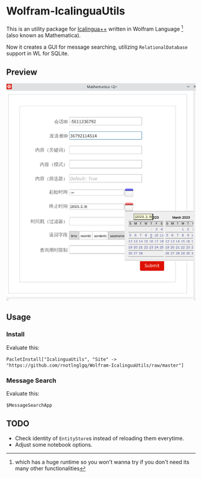 # Wolfram-IcalinguaUtils

This is an utility package for [Icalingua++](https://github.com/Icalingua-plus-plus/Icalingua-plus-plus) written in Wolfram Language [^1] (also known as Mathematica).

Now it creates a GUI for message searching, utilizing  `RelationalDatabase` support in WL for SQLite.

[^1]: which has a huge runtime so you won't wanna try if you don't need its many other functionalities

## Preview

![FormPage](./Preview.png)

## Usage

### Install

Evaluate this:

```
PacletInstall["IcalinguaUtils", "Site" -> "https://github.com/rnotlnglgq/Wolfram-IcalinguaUtils/raw/master"]
```

### Message Search

Evaluate this:

```
$MessageSearchApp
```

## TODO

* Check identity of `EntityStore`s instead of reloading them everytime.
* Adjust some notebook options.
